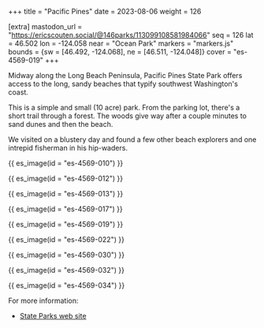+++
title = "Pacific Pines"
date = 2023-08-06
weight = 126

[extra]
mastodon_url = "https://ericscouten.social/@146parks/113099108581984066"
seq = 126
lat = 46.502
lon = -124.058
near = "Ocean Park"
markers = "markers.js"
bounds = {sw = [46.492, -124.068], ne = [46.511, -124.048]}
cover = "es-4569-019"
+++

Midway along the Long Beach Peninsula, Pacific Pines State Park offers access to the long, sandy beaches that typify southwest Washington's coast.

<!-- more -->

This is a simple and small (10 acre) park. From the parking lot, there's a short trail through a forest. The woods give way after a couple minutes to sand dunes and then the beach.

We visited on a blustery day and found a few other beach explorers and one intrepid fisherman in his hip-waders.

{{ es_image(id = "es-4569-010") }}

{{ es_image(id = "es-4569-012") }}

{{ es_image(id = "es-4569-013") }}

{{ es_image(id = "es-4569-017") }}

{{ es_image(id = "es-4569-019") }}

{{ es_image(id = "es-4569-022") }}

{{ es_image(id = "es-4569-030") }}

{{ es_image(id = "es-4569-032") }}

{{ es_image(id = "es-4569-034") }}

For more information:

* [State Parks web site](https://www.parks.wa.gov/558/Pacific-Pines)
